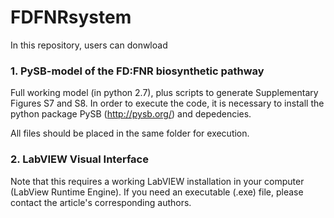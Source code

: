 # FDFNRsystem



In this repository, users can donwload 


### 1. PySB-model of the FD:FNR biosynthetic pathway

Full working model (in python 2.7), plus scripts to generate Supplementary Figures S7 and S8.
In order to execute the code, it is necessary to install the python package PySB (http://pysb.org/) and depedencies. 

All files should be placed in the same folder for execution.




### 2. LabVIEW Visual Interface

Note that this requires a working LabVIEW installation in your computer (LabView Runtime Engine). If you need an executable (.exe) file, please contact the article's corresponding authors. 
